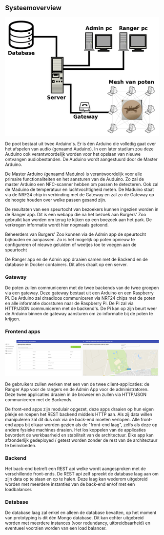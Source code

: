 ## Systeemoverview

![system overview](images/overview.png)

De poot bestaat uit twee Arduino's. Er is één Arduino die volledig gaat over het afspelen van audio (genaamd Auduino). In een later stadium zou deze Auduino ook verantwoordelijk worden voor het opslaan van nieuwe ontvangen audiobestanden. De Auduino wordt aangestuurd door de Master Arduino.

De Master Arduino (genaamd Maduino) is verantwoordelijk voor alle primaire functionaliteiten en het aansturen van de Auduino. Zo zal de master Arduino een NFC-scanner hebben om passen te detecteren. Ook zal de Maduino de temperatuur en luchtvochtigheid meten. De Maduino staat via de NRF24 chip in verbinding met de Gateway en zal zo de Gateway op de hoogte houden over welke passen gesand zijn.

De resultaten van een speurtocht van bezoekers kunnen ingezien worden in de Ranger app. Dit is een webapp die na het bezoek aan Burgers' Zoo gebruikt kan worden om terug te kijken op een boezoek aan het park. De verkregen informatie wordt hier nogmaals getoond.

Beheerders van Burgers' Zoo kunnen via de Admin app de speurtocht bijhouden en aanpassen. Zo is het mogelijk op poten opnieuw te configureren of nieuwe geluiden of weetjes toe te voegen aan de speurtocht

De Ranger app en de Admin app draaien samen met de Backend en de database in Docker containers. Dit alles draait op een server.
### Gateway
De poten zullen communiceren met de twee backends van de twee groepen via een gateway. Deze gateway bestaat uit een Arduino en een Raspberry Pi. De Arduino zal draadloos communiceren via NRF24 chips met de poten en alle informatie doorsturen naar de Raspberry Pi. De Pi zal via HTTP/JSON communiceren met de backend's. De Pi kan op zijn beurt weer de Arduino binnen de gateway aansturen om zo informatie bij de poten te krijgen.

### Frontend apps
![frontends](images/frontends.png)

De gebruikers zullen werken met een van de twee client-applicaties: de Ranger App voor de rangers en de Admin App voor de administratoren. Deze twee applicaties draaien in de browser en zullen via HTTP/JSON communiceren met de Backends.

De front-end apps zijn modulair opgezet, deze apps draaien op hun eigen plekje en roepen het REST backend middels HTTP aan. Als zij data willen manipuleren zal dit dus ook via de back-end moeten verlopen. Alle front-end apps bij elkaar worden gezien als de "front-end laag", zelfs als deze op andere fysieke machines draaien. Het los koppelen van de applicaties bevordert de werkbaarheid en stabiliteit van de architectuur. Elke app kan afzonderlijk gedeployed / getest worden zonder de rest van de architectuur te beïnvloeden.

### Backend
Het back-end betreft een REST api welke wordt aangesproken met de verschillende front-ends. De REST api zelf spreekt de database laag aan om zijn data op te slaan en op te halen. Deze laag kan wederom uitgebreid worden met meerdere instanties van de back-end en/of met een loadbalancer.

### Database
De database laag zal enkel en alleen de database bevatten, op het moment van prototyping is dit één Mongo database. Dit kan echter uitgebreid worden met meerdere instances (voor redundancy, uitbreidbaarheid) en eventueel voorzien worden van een load balancer.

